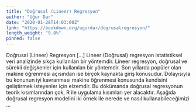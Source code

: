 ```yaml
---
title: "Doğrusal (Lineer) Regresyon"
author: "Uğur Dar"
date: "2020-01-28T14:03:00Z"
link: "https://bookdown.org/ugurdar/dogrusalregresyon/"
length_weight: "9.8%"
pinned: false
---
```


Doğrusal (Lineer) Regresyon [...] Lineer (Doğrusal) regresyon istatistiksel veri analizinde sıkça kullanılan bir yöntemdir. Lineer regresyon, doğrusal ve sürekli değişkenler için kullanılan bir yöntemdir. Son yıllarda popüler olan makine öğrenmesi açısından ise birçok kaynakta giriş konusudur. Dolayısıyla bu konunun iyi kavranması makine öğrenmesi konusunda kendisini geliştirmek isteyenler için elzemdir. Bu dökümanda doğrusal regresyonun teorik kısımlarından çok, R ile uygulama kısımları yer alacaktır. Aşağıda doğrusal regresyon modelini iki örnek ile nerede ve nasıl kullanabileceğimizi ...
